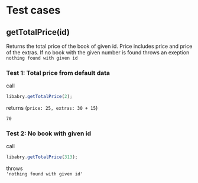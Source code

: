 # Test cases

## **getTotalPrice(id)**

Returns the total price of the book of given id. Price includes price and price of the extras.
If no book with the given number is found throws an exeption `nothing found with given id`

### Test 1: Total price from default data

call

```js
libabry.getTotalPrice(2);
```

returns
(`price: 25, extras: 30 + 15`)

`70`

### Test 2: No book with given id

call

```js
libabry.getTotalPrice(313);
```

throws  
`'nothing found with given id'`
